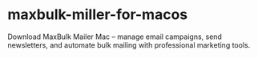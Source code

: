 # maxbulk-miller-for-macos
Download MaxBulk Mailer Mac – manage email campaigns, send newsletters, and automate bulk mailing with professional marketing tools.  
